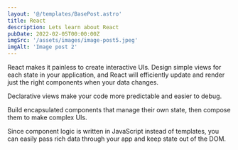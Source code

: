 ```yaml
---
layout: '@/templates/BasePost.astro'
title: React
description: Lets learn about React
pubDate: 2022-02-05T00:00:00Z
imgSrc: '/assets/images/image-post5.jpeg'
imgAlt: 'Image post 2'
---
```


React makes it painless to create interactive UIs. Design simple views for each state in your application, and React will efficiently update and render just the right components when your data changes.

Declarative views make your code more predictable and easier to debug.

Build encapsulated components that manage their own state, then compose them to make complex UIs.

Since component logic is written in JavaScript instead of templates, you can easily pass rich data through your app and keep state out of the DOM.